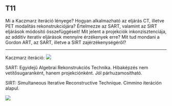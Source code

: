 ## T11

Mi a Kaczmarz iteráció lényege? Hogyan alkalmazható az eljárás CT, illetve PET modalitás rekonstrukciójára? Értelmezze az SART, valamint az SIRT eljárások módosító összefüggéseit! Mit jelent a projekciók inkonzisztenciája, az additív iteratív eljárások mennyire érzékenyek erre? Mit tud mondani a Gordon ART, az SART, illetve a SIRT zajérzékenységéről?

---


Kaczmarz iteráció:
![](img/kaczmarz.png)

SART: Egyidejű Algebrai Rekonstrukciós Technika. Hibaképzés nem vetítősugaranként, hanem projekciónként. Jól párhuzamosítható.

SIRT: Simultaneous Iterative Reconstructive Technique. Cimmino iteráción alapul. 

![](img/inkonzisztensproj.png)